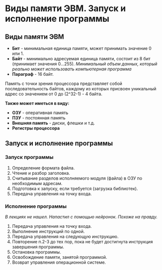 # Виды памяти ЭВМ. Запуск и исполнение программы

## Виды памяти ЭВМ

* **Бит** - минимальная единица памяти, может принимать значение 0 или 1.
* **Байт** - минимально адресуемая единица памяти, состоит из 8 бит (принимает значения 0...255).
  _Минимальный объем данных, который реально может использовать компьютерная программа_
* **Параграф** - 16 байт.

Память с точки зрения процессора представляет собой последовательность байтов,
каждому из которых присвоен уникальный адрес со значением от 0 до (2^32-1) - 4 байта.

**Также может иметься в виду:**

* **ОЗУ** - оперативная память
* **ПЗУ** - постоянная память
* **Внешняя память** - диски, флешки и т.д.
* **Регистры процессора**

## Запуск и исполнение программы

### Запуск программы

1. Определение формата файла.
2. Чтение и разбор заголовка.
3. Считывание разделов исполняемого модуля (файла) в ОЗУ по необходимым адресам.
4. Подготовка к запуску, если требуется (загрузка библиотек).
5. Передача управления на точку входа.

### Исполнение программы

_В лекциях не нашел. Напастил с помощью нейронок. Похоже на правду._

1. Передача управления на точку входа.
2. Выполнение инструкций по одной.
3. Передача управления на следующую инструкцию.
4. Повторение п.2-3 до тех пор, пока не будет достигнута инструкция завершения программы.
5. Остановка программы.
6. Освобождение памяти, занятой программой.
7. Возврат управления операционной системе.

